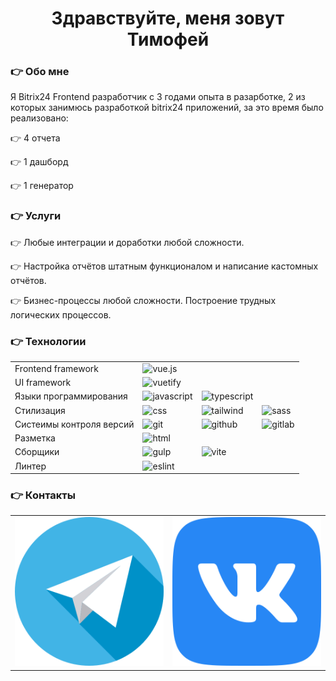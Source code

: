 <h1 align="center">Здравствуйте, меня зовут Тимофей</h1>

<h3 align="left">👉 Обо мне</h3>
<p align="left">Я Bitrix24 Frontend разработчик с 3 годами опыта в разарботке, 2 из которых занимюсь разработкой bitrix24 приложений, за это время было реализовано:</p>
<p>👉 4 отчета</p>
<p>👉 1 дашборд</p>
<p>👉 1 генератор</p>

<h3 align="left">👉 Услуги</h3>
<p>👉 Любые интеграции и доработки любой сложности. </p>
<p>👉 Настройка отчётов штатным функционалом и написание кастомных отчётов. </p>
<p>👉 Бизнес-процессы любой сложности. Построение трудных логических процессов. </p>

<h3 align="left">👉 Технологии</h3>
<table style="width: 100%; cellspacing="0" cellpadding="0">
  <tr>
    <td>Frontend framework</td> 
    <td><img src="https://cdn.jsdelivr.net/gh/devicons/devicon@latest/icons/vuejs/vuejs-original.svg" width="64px" height="64px" alt="vue.js" title="vue.js"/></td>
    <td></td> 
    <td></td> 
  </tr>
  <tr>
    <td>UI framework</td>
    <td><img src="https://cdn.jsdelivr.net/gh/devicons/devicon@latest/icons/vuetify/vuetify-original.svg" width="64px" height="64px" alt="vuetify" title="vuetify"/></td>
    <td></td> 
    <td></td> 
  </tr>
  <tr>
      <td>Языки программирования</td>
      <td><img src="https://cdn.jsdelivr.net/gh/devicons/devicon@latest/icons/javascript/javascript-original.svg" width="64px" height="64px" alt="javascript" title="javascript"/></td>
      <td><img src="https://cdn.jsdelivr.net/gh/devicons/devicon@latest/icons/typescript/typescript-original.svg" width="64px" height="64px" alt="typescript" title="typescript"/></td>
        <td></td> 
  </tr>
  <tr>
    <td>Стилизация</td>
    <td><img src="https://cdn.jsdelivr.net/gh/devicons/devicon@latest/icons/css3/css3-original-wordmark.svg" width="64px" height="64px" alt="css" title="css"/></td>
    <td><img src="https://cdn.jsdelivr.net/gh/devicons/devicon@latest/icons/tailwindcss/tailwindcss-original.svg" width="64px" height="64px" alt="tailwind" title="tailwind"/></td>
    <td><img src="https://cdn.jsdelivr.net/gh/devicons/devicon@latest/icons/sass/sass-original.svg" width="64px" height="64px" alt="sass" title="sass"/></td>
  </tr>
  <tr>
  <td>Систеимы контроля версий</td>
    <td><img src="https://cdn.jsdelivr.net/gh/devicons/devicon@latest/icons/git/git-original-wordmark.svg" width="64px" height="64px" alt="git" title="git"/></td>
    <td><img src="https://cdn.jsdelivr.net/gh/devicons/devicon@latest/icons/github/github-original-wordmark.svg" width="64px" height="64px" alt="github" title="github"/></td>
    <td><img src="https://cdn.jsdelivr.net/gh/devicons/devicon@latest/icons/gitlab/gitlab-original-wordmark.svg" width="64px" height="64px" alt="gitlab" title="gitlab"/></td>
  </tr>
  <tr>
    <td>Разметка</td>
    <td><img src="https://cdn.jsdelivr.net/gh/devicons/devicon@latest/icons/html5/html5-original-wordmark.svg" width="64px" height="64px" alt="html" title="html"/></td>
    <td></td> 
    <td></td> 
  </tr>
  <tr>
    <td>Сборщики</td>
    <td><img src="https://cdn.jsdelivr.net/gh/devicons/devicon@latest/icons/gulp/gulp-plain.svg" width="64px" height="64px" alt="gulp" title="gulp"/></td>
    <td><img src="https://cdn.jsdelivr.net/gh/devicons/devicon@latest/icons/vitejs/vitejs-original.svg" width="64px" height="64px" alt="vite" title="vite"/></td>
    <td></td> 
  </tr>
  <tr>
    <td>Линтер</td>
    <td><img src="https://cdn.jsdelivr.net/gh/devicons/devicon@latest/icons/eslint/eslint-original-wordmark.svg" width="64px" height="64px" alt="eslint" title="eslint"/></td>
    <td></td> 
    <td></td> 
  </tr>
</table>

<h3 align="left">👉 Контакты</h3>
<table>
  <tr>
    <td><a rel="nofollow" target="_blank" href="#"><img alt="telegram" title="telegram" src="assets/tg.png"></a></td>
    <td><a rel="nofollow" target="_blank" href="#"><img alt="vk" title="vk" src="assets/vk.png"></a></td> 
  </tr>
</table>

